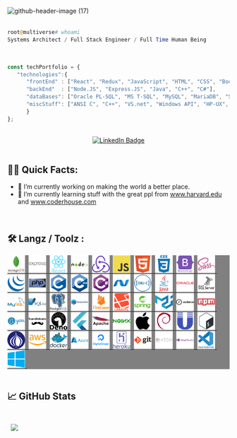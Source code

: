 ![github-header-image (17)](https://user-images.githubusercontent.com/42616320/175719507-dffadfd7-ff3d-4cae-8570-d8298881c8fc.png)

```php

root@multiverse# whoami
Systems Architect / Full Stack Engineer / Full Time Human Being

```

</br>

<!--
```c++
#include <iostream>

int main() {
    std::cout << "⚡Hello World!";
    std::cout << "Welcome to my GitHub repo 👾";
    return 0;
}
```

This is **Juan ☠️** 
-->


```javascript
const techPortfolio = {
   "technologies":{
      "frontEnd" : ["React", "Redux", "JavaScript", "HTML", "CSS", "BootStrap", "SASS",  "JQuery", "PHP"],
      "backEnd"  : ["Node.JS", "Express.JS", "Java", "C++", "C#"],
      "dataBases": ["Oracle PL-SQL", "MS T-SQL", "MySQL", "MariaDB", "Sequelize", "PostgreSQL", "MongoDB", "FireBase"],
      "miscStuff": ["ANSI C", "C++", "VS.net", "Windows API", "HP-UX", "Solaris", "IBM-AIX", "Shell Scripting", "macOS", "iOS", "Debian", "Apache","IIS", "IBM HTTP Server", "JBoss", "WebSphere", "NGINX"]
      }
};
```
</br>

<div id="badges" align="center">
  <a href="https://www.linkedin.com/in/juanvb/" target="_blank" rel="noopener noreferrer">
    <img src="https://img.shields.io/badge/linkedin-profile-blue?style=for-the-badge&logo=linkedin" alt="LinkedIn Badge"/>
  </a>
<!--  
  <a href="https://github.com/juanvgithug/" target="_blank" rel="noopener noreferrer">
    <img src="https://badges.pufler.dev/visits/juanvgithug/juanvgithug?style=for-the-badge&logo=github" alt="GitHub Visits Badge"/>
  </a>
  <a href="https://github.com/juanvgithug/" target="_blank" rel="noopener noreferrer">
    <img src="https://badges.pufler.dev/years/juanvgithug?style=for-the-badge&logo=github" alt="GitHub Years Badge"/>
  </a>
!-->
</div>

</br>

## :man_technologist: Quick Facts:
- 🔭 I’m currently working on making the world a better place.  
- 🌱 I’m currently learning stuff with the great ppl from www.harvard.edu and www.coderhouse.com

</br>

## :hammer_and_wrench: Langz / Toolz :

<div style="background-color: grey;">
    <a href ="https://mongodb.com" target ="_blank">
        <img src="https://github.com/devicons/devicon/blob/master/icons/mongodb/mongodb-original-wordmark.svg"
            title="MongoDB" alt="MongoDB" width="40" height="40" />&nbsp;
    </a>
    <a href ="https://expressjs.com/" target ="_blank">
        <img src="https://github.com/devicons/devicon/blob/master/icons/express/express-original-wordmark.svg"
            title="ExpressJS" alt="ExpressJS" width="40" height="40" />&nbsp;
    </a>
    <a href="https://reactjs.org/" target ="_blank">
        <img src="https://github.com/devicons/devicon/blob/master/icons/react/react-original-wordmark.svg" title="React"
            alt="React" width="40" height="40" />&nbsp;
    </a>
    <a href="https://nodejs.org/" target ="_blank">
        <img src="https://github.com/devicons/devicon/blob/master/icons/nodejs/nodejs-original-wordmark.svg"
            title="NodeJS" alt="NodeJS" width="40" height="40" />&nbsp;
    </a>
    <a href="https://redux.js.org/" target ="_blank">
        <img src="https://github.com/devicons/devicon/blob/master/icons/redux/redux-original.svg" title="Redux"
            alt="Redux " width="40" height="40" />&nbsp;
    </a>
    <a href ="https://www.javascript.com/" target ="_blank">
        <img src="https://github.com/devicons/devicon/blob/master/icons/javascript/javascript-original.svg"
            title="JavaScript" alt="JavaScript" width="40" height="40" />&nbsp;
    </a>
    <a href="https://developer.mozilla.org/en-US/docs/Glossary/HTML5" target ="_blank">
        <img src="https://github.com/devicons/devicon/blob/master/icons/html5/html5-original.svg" title="HTML5"
            alt="HTML" width="40" height="40" />&nbsp;
    </a>
    <a href ="https://developer.mozilla.org/en-US/docs/Web/CSS" target ="_blank">
        <img src="https://github.com/devicons/devicon/blob/master/icons/css3/css3-plain-wordmark.svg" title="CSS3"
            alt="CSS" width="40" height="40" />&nbsp;
    </a>
    <a href ="https://getbootstrap.com/" target ="_blank">
        <img src="https://github.com/devicons/devicon/blob/master/icons/bootstrap/bootstrap-plain-wordmark.svg"
            title="Bootstrap" alt="Bootstrap" width="40" height="40" />&nbsp;
    </a>
    <a href ="https://sass-lang.com/" target ="_blank">
        <img src="https://github.com/devicons/devicon/blob/master/icons/sass/sass-original.svg" title="SASS" alt="SASS"
            width="40" height="40" />&nbsp;
    </a>
    <a href ="https://jquery.com/" target ="_blank">
        <img src="https://github.com/devicons/devicon/blob/master/icons/jquery/jquery-original.svg" title="JQuery"
            alt="JQuery" width="40" height="40" />&nbsp;
    </a>
    <a href="https://www.php.net/" target ="_blank">
        <img src="https://github.com/devicons/devicon/blob/master/icons/php/php-original.svg" title="php" alt="php"
            width="40" height="40" />&nbsp;
    </a>
    <a href ="https://www.iso.org/standard/74528.html" target ="_blank">
        <img src="https://github.com/devicons/devicon/blob/master/icons/c/c-original.svg" title="ANSI-C" alt="ANSI-C"
            width="40" height="40" />&nbsp;
    </a>
    <a href = "https://cplusplus.com/" target ="_blank">
        <img src="https://github.com/devicons/devicon/blob/master/icons/cplusplus/cplusplus-original.svg" title="C++"
            alt="CPP" width="40" height="40" />&nbsp;
    </a>
    <a href = "https://docs.microsoft.com/en-us/dotnet/csharp/" target ="_blank">
        <img src="https://github.com/devicons/devicon/blob/master/icons/csharp/csharp-original.svg" title="CSHARP"
            alt="CSHARP" width="40" height="40" />&nbsp;
    </a>
    <a href="https://docs.microsoft.com/en-us/dotnet/" target ="_blank">
        <img src="https://github.com/devicons/devicon/blob/master/icons/dot-net/dot-net-original.svg" title="dotNET"
            alt="dotNET" width="40" height="40" />&nbsp;
    </a>
    <a href = "https://developer.apple.com/library/archive/documentation/Cocoa/Conceptual/ProgrammingWithObjectiveC/Introduction/Introduction.html#:~:text=Objective%2DC%20is%20the%20primary,capabilities%20and%20a%20dynamic%20runtime." target ="_blank">
        <img src="https://github.com/devicons/devicon/blob/master/icons/objectivec/objectivec-plain.svg" title="ObjC"
            alt="ObjC" width="40" height="40" />&nbsp;
    </a>
    <a href = "https://www.oracle.com/java/" target ="_blank">
        <img src="https://github.com/devicons/devicon/blob/master/icons/java/java-original-wordmark.svg" title="Java"
            alt="Java" width="40" height="40" />&nbsp;
    </a>
    <a href = "https://www.oracle.com/database/technologies/" target ="_blank">
        <img src="https://github.com/devicons/devicon/blob/master/icons/oracle/oracle-original.svg" title="PLSQL"
            alt="PLSQL" width="40" height="40" />&nbsp;
    </a>
    <a hre = "https://www.microsoft.com/en-us/sql-server" target ="_blank">
        <img src="https://github.com/devicons/devicon/blob/master/icons/microsoftsqlserver/microsoftsqlserver-plain-wordmark.svg"
            title="MSSQL" alt="MSSQL" width="40" height="40" />&nbsp;
    </a>
    <a href = "https://www.mysql.com/" target ="_blank">
        <img src="https://github.com/devicons/devicon/blob/master/icons/mysql/mysql-original-wordmark.svg" title="MySQL"
            alt="MySQL" width="40" height="40" />&nbsp;
    </a>
    <a href = "https://sqlite.com/index.html" target ="_blank">
        <img src="https://github.com/devicons/devicon/blob/master/icons/sqlite/sqlite-original-wordmark.svg"
            title="SQLite" alt="SQLite" width="40" height="40" />&nbsp;
    </a>
    <a href = "https://www.postgresql.org/" target ="_blank">
        <img src="https://github.com/devicons/devicon/blob/master/icons/postgresql/postgresql-original-wordmark.svg"
            title="PostgreSQL" alt="PostgreSQL" width="40" height="40" />&nbsp;
    </a>
    <a href = "https://sequelize.org/" target ="_blank">
        <img src="https://github.com/devicons/devicon/blob/master/icons/sequelize/sequelize-original-wordmark.svg"
            title="Sequelize" alt="Sequelize" width="40" height="40" />&nbsp;
    </a>
    <a href = "https://firebase.google.com/" target ="_blank">
        <img src="https://github.com/devicons/devicon/blob/master/icons/firebase/firebase-plain-wordmark.svg"
            title="Firebase" alt="Firebase" width="40" height="40" />&nbsp;
    </a>
    <a href ="https://laravel.com/" target ="_blank">
        <img src="https://github.com/devicons/devicon/blob/master/icons/laravel/laravel-plain-wordmark.svg"
            title="Laravel" alt="Laravel" width="40" height="40" />&nbsp;
    </a>
    <a href = "https://spring.io/" target ="_blank">
        <img src="https://github.com/devicons/devicon/blob/master/icons/spring/spring-original-wordmark.svg"
            title="Spring" alt="Spring" width="40" height="40" />&nbsp;
    </a>
    <a href = "https://mui.com/" target ="_blank">
        <img src="https://github.com/devicons/devicon/blob/master/icons/materialui/materialui-original.svg"
            title="Material UI" alt="Material UI" width="40" height="40" />&nbsp;
    </a>
    <a href = "https://socket.io/" target ="_blank">
        <img src="https://github.com/devicons/devicon/blob/master/icons/socketio/socketio-original-wordmark.svg"
            title="SocketIO" alt="SocketIO" width="40" height="40" />&nbsp;
    </a>
    <a href = "https://www.npmjs.com/" target ="_blank">
        <img src="https://github.com/devicons/devicon/blob/master/icons/npm/npm-original-wordmark.svg" title="npm"
            alt="npm" width="40" height="40" />&nbsp;
    </a>
    <a href = "https://yarnpkg.com/" target ="_blank">
        <img src="https://github.com/devicons/devicon/blob/master/icons/yarn/yarn-original-wordmark.svg" title="yarn"
            alt="yarn" width="40" height="40" />&nbsp;
    </a>
    <a href = "https://handlebarsjs.com/" target ="_blank">
        <img src="https://github.com/devicons/devicon/blob/master/icons/handlebars/handlebars-original-wordmark.svg"
            title="HBS" alt="HBS" width="40" height="40" />&nbsp;
    </a>
    <a href = "https://deno.land/" target ="_blank">
        <img src="https://github.com/devicons/devicon/blob/master/icons/denojs/denojs-original-wordmark.svg"
            title="Deno" alt="Deno" width="40" height="40" />&nbsp;
    </a>
    <a href = "https://flutter.dev/" target ="_blank">
        <img src="https://github.com/devicons/devicon/blob/master/icons/flutter/flutter-original.svg" title="Flutter"
            alt="Flutter" width="40" height="40" />&nbsp;
    </a>
    <a href = "https://www.apache.org/" target ="_blank">
        <img src="https://github.com/devicons/devicon/blob/master/icons/apache/apache-original-wordmark.svg"
            title="Apache" alt="Apache" width="40" height="40" />&nbsp;
    </a>
    <a href = "https://www.nginx.com/" target ="_blank">
        <img src="https://github.com/devicons/devicon/blob/master/icons/nginx/nginx-original.svg" title="NGINX"
            alt="NGINX" width="40" height="40" />&nbsp;
    </a>
    <a href = "https://www.apple.com" target ="_blank">
        <img src="https://github.com/devicons/devicon/blob/master/icons/apple/apple-original.svg" title="Apple"
            alt="Apple" width="40" height="40" />&nbsp;
    </a>
    <a href = "https://www.debian.org/" target ="_blank">
        <img src="https://github.com/devicons/devicon/blob/master/icons/debian/debian-original.svg" title="Debian"
            alt="Debian" width="40" height="40" />&nbsp;
    </a>
    <a href = "https://www.linux.org/" target ="_blank">
        <img src="https://github.com/devicons/devicon/blob/master/icons/unix/unix-original.svg" title="UNIX" alt="UNIX"
            width="40" height="40" />&nbsp;
    </a>
    <a href = "https://www.gnu.org/software/bash/" target ="_blank">
        <img src="https://github.com/devicons/devicon/blob/master/icons/bash/bash-original.svg" title="shebang"
            alt="shebang" width="40" height="40" />&nbsp;
    </a>
    <a href = "https://www.perl.org/" target ="_blank">
        <img src="https://github.com/devicons/devicon/blob/master/icons/perl/perl-original.svg" title="Perl" alt="Perl"
            width="40" height="40" />&nbsp;
    </a>
    <a href = "https://aws.amazon.com/" target ="_blank">
        <img src="https://github.com/devicons/devicon/blob/master/icons/amazonwebservices/amazonwebservices-plain-wordmark.svg"
            title="AWS" alt="AWS" width="40" height="40" />&nbsp;
    </a>
    <a href = "https://www.docker.com/" target ="_blank">
        <img src="https://github.com/devicons/devicon/blob/master/icons/docker/docker-original-wordmark.svg"
            title="Docker" alt="Docker" width="40" height="40" />&nbsp;
    </a>
    <a href = "https://azure.microsoft.com/" target ="_blank">
        <img src="https://github.com/devicons/devicon/blob/master/icons/azure/azure-original-wordmark.svg" title="Azure"
            alt="Azure" width="40" height="40" />&nbsp;
    </a>
    <a href = "https://www.digitalocean.com/" target ="_blank">
        <img src="https://github.com/devicons/devicon/blob/master/icons/digitalocean/digitalocean-original-wordmark.svg"
            title="DigitalOcean" alt="DigitalOcean" width="40" height="40" />&nbsp;
    </a>
    <a href = "https://www.heroku.com/" target ="_blank">
        <img src="https://github.com/devicons/devicon/blob/master/icons/heroku/heroku-original-wordmark.svg"
            title="heroku" alt="heroku" width="40" height="40" />&nbsp;
    </a>
    <a href = "https://git-scm.com/" target ="_blank">
        <img src="https://github.com/devicons/devicon/blob/master/icons/git/git-original-wordmark.svg" title="Git"
            alt="Git" width="40" height="40" />&nbsp;
    </a>
    <a href = "https://atom.io/" target ="_blank">
        <img src="https://github.com/devicons/devicon/blob/master/icons/atom/atom-original-wordmark.svg" title="Atom"
            alt="Atom" width="40" height="40" />&nbsp;
    </a>
    <a href = "https://visualstudio.microsoft.com/" target ="_blank">
        <img src="https://github.com/devicons/devicon/blob/master/icons/visualstudio/visualstudio-plain-wordmark.svg"
            title="VS" alt="VS" width="40" height="40" />&nbsp;
    </a>
    <a href = "https://code.visualstudio.com/" target ="_blank">
        <img src="https://github.com/devicons/devicon/blob/master/icons/vscode/vscode-original-wordmark.svg"
            title="VSCode" alt="VSCode" width="40" height="40" />&nbsp;
    </a>
    <a href = "https://docs.microsoft.com/en-us/windows/apps/get-started/?tabs=net-maui%2Ccpp-win32" target ="_blank">
        <img src="https://github.com/devicons/devicon/blob/master/icons/windows8/windows8-original.svg" title="WinAPI"
            alt="WinAPI" width="40" height="40" />&nbsp;
        <a href></a>
</div>
    
</br>    

## &#x1f4c8; GitHub Stats

<br>

<a href="https://github.com/juanvgithug">
  <img align="center" style="margin:0.5rem" src="https://github-readme-stats.vercel.app/api/top-langs/?username=juanvgithug&layout=compact&theme=vision-friendly-dark&title_color=ffffff&text_color=c9cacc&icon_color=4AB197&bg_color=1A2B34" />
</a>

<!--
**juanvgithug/juanvgithug** is a ✨ _special_ ✨ repository because its `README.md` (this file) appears on your GitHub profile.

Here are some ideas to get you started:

- 🔭 I’m currently working on ...
- 🌱 I’m currently learning ...
- 👯 I’m looking to collaborate on ...
- 🤔 I’m looking for help with ...
- 💬 Ask me about ...
- 📫 How to reach me: ...
- 😄 Pronouns: ...
- ⚡ Fun fact: ...

:fire: My Stats :

[![GitHub Streak](http://github-readme-streak-stats.herokuapp.com?user=juanvgithug&theme=midnight-purple)](https://git.io/streak-stats)

[![Top Langs](https://github-readme-stats.vercel.app/api/top-langs/?username=juanvgithug&layout=compact&theme=vision-friendly-dark)](https://github.com/juanvgithug/github-readme-stats)

-->



